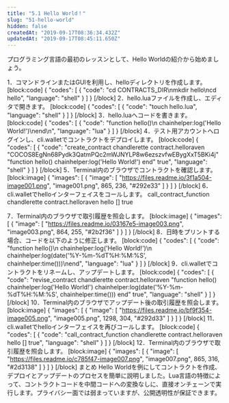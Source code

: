 ```yaml
---
title: "5.1 Hello World！"
slug: "51-hello-world"
hidden: false
createdAt: "2019-09-17T08:36:34.432Z"
updatedAt: "2019-09-17T08:45:11.650Z"
---
```

プログラミング言語の最初のレッスンとして、Hello Worldの紹介から始めましょう。

1．コマンドラインまたはGUIを利用し、helloディレクトリを作成します。
[block:code]
{
  "codes": [
    {
      "code": "cd CONTRACTS_DIR\nmkdir hello\ncd hello",
      "language": "shell"
    }
  ]
}
[/block]
2．hello.luaファイルを作成し、エディタで開きます。
[block:code]
{
  "codes": [
    {
      "code": "touch hello.lua",
      "language": "shell"
    }
  ]
}
[/block]
3．hello.luaへコードを書きます。
[block:code]
{
  "codes": [
    {
      "code": "function hello()\n    chainhelper:log('Hello World!')\nend\n",
      "language": "lua"
    }
  ]
}
[/block]
4．テスト用アカウントへログインし、cli.walletでコントラクトをデプロイします。
[block:code]
{
  "codes": [
    {
      "code": "create_contract chandlerette contract.helloraven \"COCOS8EgNn68Pydk3QatmPQc2mWJNYLP8w6ezszvfwEBygXxT5BKi4j\" \"function hello() chainhelper:log('Hello World!') end\" true",
      "language": "shell"
    }
  ]
}
[/block]
5．Terminal内のブラウザでコントラクトを確認します。
[block:image]
{
  "images": [
    {
      "image": [
        "https://files.readme.io/3f1a504-image001.png",
        "image001.png",
        865,
        236,
        "#292e33"
      ]
    }
  ]
}
[/block]
6．cli.walletでhelloインターフェイスをコールします。
call_contract_function chandlerette contract.helloraven hello [] true

7．Terminal内のブラウザで取引履歴を照会します。
[block:image]
{
  "images": [
    {
      "image": [
        "https://files.readme.io/03167e5-image003.png",
        "image003.png",
        864,
        255,
        "#2b2f36"
      ]
    }
  ]
}
[/block]
8．日時をプリントする場合、コードを以下のように修正します。
[block:code]
{
  "codes": [
    {
      "code": "function hello()\n    chainhelper:log('Hello World!')\n    chainhelper:log(date('%Y-%m-%dT%H:%M:%S', chainhelper:time()))\nend",
      "language": "lua"
    }
  ]
}
[/block]
9．cli.walletでコントラクトをリネームし、アップデートします。
[block:code]
{
  "codes": [
    {
      "code": "revise_contract chandlerette contract.helloraven \"function hello() chainhelper:log('Hello World!') chainhelper:log(date('%Y-%m-%dT%H:%M:%S', chainhelper:time())) end\" true",
      "language": "shell"
    }
  ]
}
[/block]
10．Terminal内のブラウザでアップデート後の取引履歴を照会します。
[block:image]
{
  "images": [
    {
      "image": [
        "https://files.readme.io/bf9f354-image005.png",
        "image005.png",
        1298,
        304,
        "#292d33"
      ]
    }
  ]
}
[/block]
11．cli.walletでhelloインターフェイスを再びコールします。
[block:code]
{
  "codes": [
    {
      "code": "call_contract_function chandlerette contract.helloraven hello [] true",
      "language": "shell"
    }
  ]
}
[/block]
12．Terminal内のブラウザで取引履歴を照会します。
[block:image]
{
  "images": [
    {
      "image": [
        "https://files.readme.io/c785f47-image007.png",
        "image007.png",
        865,
        316,
        "#2d3138"
      ]
    }
  ]
}
[/block]
まとめ
Hello Worldを例にしてコントラクトを作成、デプロイとアップデートのプロセスを簡単に説明しました。Lua言語の特徴によって、コントラクトコードを中間コードへの変換なしに、直接オンチェーンで実行します。プライバシー面では弱まっていますが、公開透明性が保証できます。